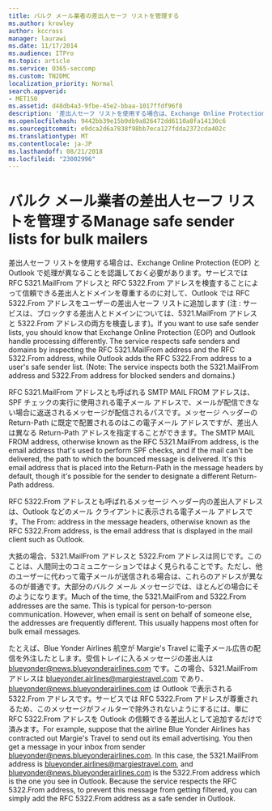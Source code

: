 ```yaml
---
title: バルク メール業者の差出人セーフ リストを管理する
ms.author: krowley
author: kccross
manager: laurawi
ms.date: 11/17/2014
ms.audience: ITPro
ms.topic: article
ms.service: O365-seccomp
ms.custom: TN2DMC
localization_priority: Normal
search.appverid:
- MET150
ms.assetid: d48db4a3-9fbe-45e2-bbaa-1017ffdf96f8
description: '差出人セーフ リストを使用する場合は、Exchange Online Protection (EOP) と Outlook で処理が異なることを認識しておく必要があります。サービスでは RFC 5321.MailFrom アドレスと RFC 5322.From アドレスを検査することによって信頼できる差出人とドメインを尊重するのに対して、Outlook では RFC 5322.From アドレスをユーザーの差出人セーフ リストに追加します (注 : サービスは、ブロックする差出人とドメインについては、5321.MailFrom アドレスと 5322.From アドレスの両方を検査します)。'
ms.openlocfilehash: 9442bb39e15b9db9a826472dd6110a8fa14130c6
ms.sourcegitcommit: e9dca2d6a7838f98bb7eca127fdda2372cda402c
ms.translationtype: MT
ms.contentlocale: ja-JP
ms.lasthandoff: 08/21/2018
ms.locfileid: "23002996"
---
```

# <a name="manage-safe-sender-lists-for-bulk-mailers"></a><span data-ttu-id="a8798-105">バルク メール業者の差出人セーフ リストを管理する</span><span class="sxs-lookup"><span data-stu-id="a8798-105">Manage safe sender lists for bulk mailers</span></span>

<span data-ttu-id="a8798-p102">差出人セーフ リストを使用する場合は、Exchange Online Protection (EOP) と Outlook で処理が異なることを認識しておく必要があります。サービスでは RFC 5321.MailFrom アドレスと RFC 5322.From アドレスを検査することによって信頼できる差出人とドメインを尊重するのに対して、Outlook では RFC 5322.From アドレスをユーザーの差出人セーフ リストに追加します (注 : サービスは、ブロックする差出人とドメインについては、5321.MailFrom アドレスと 5322.From アドレスの両方を検査します)。</span><span class="sxs-lookup"><span data-stu-id="a8798-p102">If you want to use safe sender lists, you should know that Exchange Online Protection (EOP) and Outlook handle processing differently. The service respects safe senders and domains by inspecting the RFC 5321.MailFrom address and the RFC 5322.From address, while Outlook adds the RFC 5322.From address to a user's safe sender list. (Note: The service inspects both the 5321.MailFrom address and 5322.From address for blocked senders and domains.)</span></span>
  
<span data-ttu-id="a8798-p103">RFC 5321.MailFrom アドレスとも呼ばれる SMTP MAIL FROM アドレスは、SPF チェックの実行に使用される電子メール アドレスで、メールが配信できない場合に返送されるメッセージが配信されるパスです。メッセージ ヘッダーの Return-Path に既定で配置されるのはこの電子メール アドレスですが、差出人は異なる Return-Path アドレスを指定することができます。</span><span class="sxs-lookup"><span data-stu-id="a8798-p103">The SMTP MAIL FROM address, otherwise known as the RFC 5321.MailFrom address, is the email address that's used to perform SPF checks, and if the mail can't be delivered, the path to which the bounced message is delivered. It's this email address that is placed into the Return-Path in the message headers by default, though it's possible for the sender to designate a different Return-Path address.</span></span>
  
<span data-ttu-id="a8798-111">RFC 5322.From アドレスとも呼ばれるメッセージ ヘッダー内の差出人アドレスは、Outlook などのメール クライアントに表示される電子メール アドレスです。</span><span class="sxs-lookup"><span data-stu-id="a8798-111">The From: address in the message headers, otherwise known as the RFC 5322.From address, is the email address that is displayed in the mail client such as Outlook.</span></span>
  
<span data-ttu-id="a8798-p104">大抵の場合、5321.MailFrom アドレスと 5322.From アドレスは同じです。このことは、人間同士のコミュニケーションではよく見られることです。ただし、他のユーザーに代わって電子メールが送信される場合は、これらのアドレスが異なるのが普通です。大部分のバルク メール メッセージでは、ほとんどの場合にそのようになります。</span><span class="sxs-lookup"><span data-stu-id="a8798-p104">Much of the time, the 5321.MailFrom and 5322.From addresses are the same. This is typical for person-to-person communication. However, when email is sent on behalf of someone else, the addresses are frequently different. This usually happens most often for bulk email messages.</span></span>
  
<span data-ttu-id="a8798-p105">たとえば、Blue Yonder Airlines 航空が Margie's Travel に電子メール広告の配信を外注したとします。受信トレイに入るメッセージの差出人は blueyonder@news.blueyonderairlines.com です。この場合、5321.MailFrom アドレスは blueyonder.airlines@margiestravel.com であり、blueyonder@news.blueyonderairlines.com は Outlook で表示される 5322.From アドレスです。サービスでは RFC 5322.From アドレスが尊重されるため、このメッセージがフィルターで除外されないようにするには、単に RFC 5322.From アドレスを Outlook の信頼できる差出人として追加するだけで済みます。</span><span class="sxs-lookup"><span data-stu-id="a8798-p105">For example, suppose that the airline Blue Yonder Airlines has contracted out Margie's Travel to send out its email advertising. You then get a message in your inbox from sender blueyonder@news.blueyonderairlines.com. In this case, the 5321.MailFrom address is blueyonder.airlines@margiestravel.com, and blueyonder@news.blueyonderairlines.com is the 5322.From address which is the one you see in Outlook. Because the service respects the RFC 5322.From address, to prevent this message from getting filtered, you can simply add the RFC 5322.From address as a safe sender in Outlook.</span></span>
  

